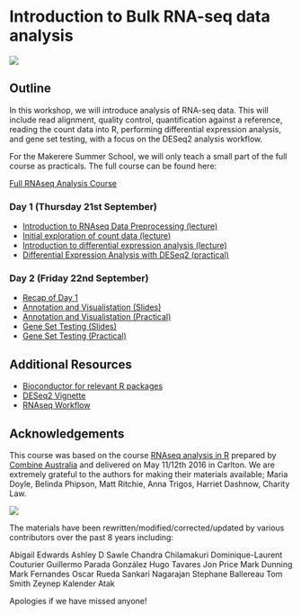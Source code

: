 # Introduction to Bulk RNA-seq data analysis

![](images/CRUK_Cambridge_Institute.png)

## Outline

In this workshop, we will introduce analysis of RNA-seq data. This will
include read alignment, quality control, quantification against a reference,
reading the count data into R, performing differential expression analysis, and
gene set testing, with a focus on the DESeq2 analysis workflow. 

For the Makerere Summer School, we will only teach a small part of the full course
as practicals. The full course can be found here:

[Full RNAseq Analysis Course](Full_Course_Index.md)

### Day 1 (Thursday 21st September)

* [Introduction to RNAseq Data Preprocessing (lecture)](Makerere_Course_Materials/01_Introduction.html)
* [Initial exploration of count data (lecture)](Makerere_Course_Materials/02_DataExploration.html)
* [Introduction to differential expression analysis (lecture)](Makerere_Course_Materials/03_Introduction_to_DGE_Analysis_in_R.html)
* [Differential Expression Analysis with DESeq2 (practical)](Makerere_Course_Materials/04_DE_analysis_with_DESeq2.html)

### Day 2 (Friday 22nd September)

* [Recap of Day 1](Makerere_Course_Materials/Day2_Recap.html)
* [Annotation and Visualistation (Slides)](Makerere_Course_Materials/05_Annotation_and_Visualisation.Slides.html)
* [Annotation and Visualistation (Practical)](Makerere_Course_Materials/05_Annotation_and_Visualisation.html)
* [Gene Set Testing (Slides)](Makerere_Course_Materials/06_Gene_set_testing_introduction.html)
* [Gene Set Testing (Practical)](Makerere_Course_Materials/06_Gene_set_testing.html)

## Additional Resources

* [Bioconductor for relevant R packages](https://bioconductor.org/)
* [DESeq2 Vignette](https://bioconductor.org/packages/release/bioc/vignettes/DESeq2/inst/doc/DESeq2.html)  
* [RNAseq Workflow](http://master.bioconductor.org/packages/release/workflows/vignettes/rnaseqGene/inst/doc/rnaseqGene.html)  

## Acknowledgements

This course was based on the course [RNAseq analysis in
R](http://combine-australia.github.io/2016-05-11-RNAseq/) prepared by [Combine
Australia](https://combine.org.au/) and delivered on May 11/12th 2016 in
Carlton. We are extremely grateful to the authors for making their materials
available; Maria Doyle, Belinda Phipson, Matt Ritchie, Anna Trigos, Harriet
Dashnow, Charity Law.

![](Bulk_RNAseq_Course_Base/images/combine_banner_small.png)

The materials have been rewritten/modified/corrected/updated by various
contributors over the past 8 years including:

Abigail Edwards
Ashley D Sawle
Chandra Chilamakuri
Dominique-Laurent Couturier
Guillermo Parada González
Hugo Tavares
Jon Price
Mark Dunning
Mark Fernandes
Oscar Rueda
Sankari Nagarajan
Stephane Ballereau
Tom Smith
Zeynep Kalender Atak

Apologies if we have missed anyone!
